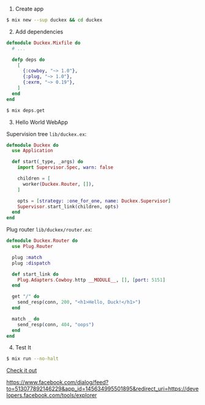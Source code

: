 1. Create app
```bash
$ mix new --sup duckex && cd duckex
```

2. Add dependencies
```elixir
defmodule Duckex.Mixfile do
  # ...

  defp deps do
    [
      {:cowboy, "~> 1.0"},
      {:plug, "~> 1.0"},
      {:exrm, "~> 0.19"},
    ]
  end
end
```

```bash
$ mix deps.get
```

3. Hello World WebApp

Supervision tree `lib/duckex.ex`:

```elixir
defmodule Duckex do
  use Application

  def start(_type, _args) do
    import Supervisor.Spec, warn: false

    children = [
      worker(Duckex.Router, []),
    ]

    opts = [strategy: :one_for_one, name: Duckex.Supervisor]
    Supervisor.start_link(children, opts)
  end
end
```

Plug router `lib/duckex/router.ex`:

```elixir
defmodule Duckex.Router do
  use Plug.Router

  plug :match
  plug :dispatch

  def start_link do
    Plug.Adapters.Cowboy.http __MODULE__, [], [port: 5151]
  end

  get "/" do
    send_resp(conn, 200, "<h1>Hello, Duck!</h1>")
  end

  match _ do
    send_resp(conn, 404, "oops")
  end
end
```

4. Test It
```bash
$ mix run --no-halt
```

[Check it out](http://localhost:5151)

https://www.facebook.com/dialog/feed?to=513077892146229&app_id=145634995501895&redirect_uri=https://developers.facebook.com/tools/explorer
